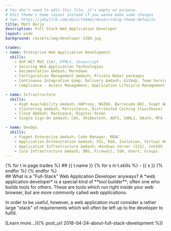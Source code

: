 ```yaml
---
# You don't need to edit this file, it's empty on purpose.
# Edit theme's home layout instead if you wanna make some changes
# See: https://jekyllrb.com/docs/themes/#overriding-theme-defaults
title: Matt Borja
description: Full Stack Web Application Developer
layout: wide
background: /assets/img/developer-1280.jpg

trades:
- name: Enterprise Web Application Development
  skills:
    - ASP.NET MVC (C#), HTML5, Javascript
    - Securing Web Application Technologies
    - Documentation &mdash; Markdown
    - Configuration Management &mdash; Private NuGet packages
    - Continuous Integration &amp; Delivery &mdash; GitHub, Team Services, TeamCity
    - Compliance - Access Management, Application Lifecycle Management

- name: Infrastructure
  skills:
    - High Availability &mdash; HAProxy, NGINX, Barracuda ADC, Snapt ADC
    - Clustering &mdash; Persistence, Distributed Caching (Couchbase)
    - Cloud &mdash; Rackspace, Digital Ocean
    - Single Sign-On &mdash; CAS, Shibboleth, ADFS, SAML2, OAuth, MFA

- name: DevOps
  skills:
    - Puppet Enterprise &mdash; Code Manager, RBAC
    - Application Orchestration &mdash; SSL, RSA, Isolation, Virtual Hosts, Shares
    - Application Infrastructure &mdash; Windows Server (IIS), CentOS (Tomcat)
    - Core Infrastructure &mdash; DNS, Firewall, SSH, Users, Groups
---
```


<section class="wrapper" markdown="1">
{% for t in page.trades %}
## {{ t.name }}
{% for s in t.skills %}
- {{ s }}
{% endfor %}
{% endfor %}
</section>

<section class="feature">
<div class="wrapper" markdown="1">
## What is a "Full-Stack" Web Application Developer anyways?
A *web application developer* is a special kind of **tool builder**; often one who builds tools for others. These are tools which run right inside your web browser, but are more commonly called <em>web applications</em>.

In order to be useful, however, a web application must consider a rather large "stack" of requirements which will often be left up to the developer to fulfill.

[Learn more...]({% post_url 2018-04-24-about-full-stack-development %})
</div>
</section>
